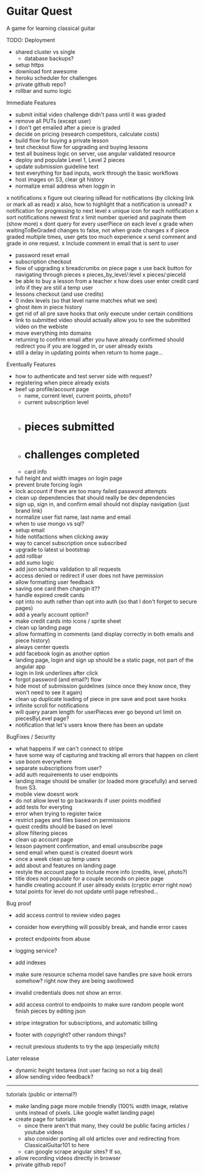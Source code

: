 # Guitar Quest

A game for learning classical guitar

TODO:
Deployment
- shared cluster vs single
  - database backups?
- setup https
- download font awesome
- heroku scheduler for challenges
- private github repo?
- rollbar and sumo logic

Immediate Features
- submit initial video challenge didn't pass until it was graded
- remove all PUTs (except user)
- I don't get emailed after a piece is graded
- decide on pricing (research competitors, calculate costs)
- build flow for buying a private lesson
- test checkout flow for upgrading and buying lessons
- test all business logic on server, use angular validated resource
- deploy and populate Level 1, Level 2 pieces
- update submission guideline text
- test everything for bad inputs, work through the basic workflows
- host images on S3, clear git history
- normalize email address when loggin in

x notifications
  x figure out clearing isRead for notifications (by clicking link or mark all as read)
    x also, how to highlight that a notification is unread?
  x notification for progressing to next level
  x unique icon for each notification
  x sort notifications newest first
  x limit number queried and paginate them (show more)
x dont query for every userPiece on each level
x grade when waitingToBeGraded changes to false, not when grade changes
x if piece graded multiple times, user gets too much experience
x send comment and grade in one request.
x Include comment in email that is sent to user
- password reset email
- subscription checkout
- flow of upgrading
x breadcrumbs on piece page
x use back button for navigating through pieces
  x pieces_by_level/:level
  x pieces/:pieceId
- be able to buy a lesson from a teacher
x how does user enter credit card info if they are still a temp user
- lessons checkout (and use credits)
- 0 index levels (so that level name matches what we see)
- ghost item in piece history
- get rid of all pre save hooks that only execute under certain conditions
- link to submitted video should actually allow you to see the submitted video on the webiste
- move everything into domains
- returning to confirm email after you have already confirmed should redirect you if you are logged in, or user already exists
- still a delay in updating points when return to home page...

Eventually Features
- how to authenticate and test server side with request?
- registering when piece already exists
- beef up profile/account page
  - name, current level, current points, photo?
  - current subscription level
  - # pieces submitted
  - # challenges completed
  - card info
- full height and width images on login page
- prevent brute forcing login
- lock account if there are too many failed password attempts
- clean up dependencies that should really be dev dependencies
- sign up, sign in, and confirm email should not display navigation (just brand link)
- normalize user fist name, last name and email
- when to use mongo vs sql?
- setup email
- hide notifactions when clicking away
- way to cancel subscription once subscribed
- upgrade to latest ui bootstrap
- add rollbar
- add sumo logic
- add json schema validation to all requests
- access denied or redirect if user does not have permission
- allow formatting user feedback
- saving one card then changin it??
- handle expired credit cards
- opt into no auth rather than opt into auth (so that I don't forget to secure pages)
- add a yearly account option?
- make credit cards into icons / sprite sheet
- clean up landing page
- allow formatting in comments (and display correctly in both emails and piece history)
- always center quests
- add facebook login as another option
- landing page, login and sign up should be a static page, not part of the angular app
- login in link underlines after click
- forgot password (and email?) flow
- hide most of submission guidelines (since once they know once, they won't need to see it again)
- clean up duplicate loading of piece in pre save and post save hooks
- infinite scroll for notifications
- will query param length for userPieces ever go beyond url limit on piecesByLevel page?
- notification that let's users know there has been an update

BugFixes / Security
- what happens if we can't connect to stripe
- have some way of capturing and tracking all errors that happen on client
- use boom everywhere
- separate subscriptions from user?
- add auth requirements to user endpoints
- landing image should be smaller (or loaded more gracefully) and served from S3.
- mobile view doesnt work
- do not allow level to go backwards if user points modified
- add tests for everyting
- error when trying to register twice
- restrict pages and files based on permissions
- quest credits should be based on level
- allow filtering pieces
- clean up account page
- lesson payment confirmation, and email unsubscribe page
- send email when quest is created doesnt work
- once a week clean up temp users
- add about and features on landing page
- restyle the account page to include more info (credits, level, photo?)
- title does not populate for a couple seconds on piece page
- handle creating account if user already exists (cryptic error right now)
- total points for level do not update until page refreshed...

Bug proof
- add access control to review video pages
- consider how everything will possibly break, and handle error cases
- protect endpoints from abuse
- logging service?
- add indexes
- make sure resource schema model save handles pre save hook errors somehow? right now they are being swollowed
- invalid credentials does not show an error.
- add access control to endpoints to make sure random people wont finish pieces by editing json

- stripe integration for subscriptions, and automatic billing
- footer with copyright? other random things?
- recruit previous students to try the app (especially mitch)

Later release
- dynamic height textarea (not user facing so not a big deal)
- allow sending video feedback?
------------------------------------
tutorials (public or internal?)
- make landing page more mobile friendly (100% width image, relative units instead of pixels. Like google wallet landing page)
- create page for tutorials
  - since there aren't that many, they could be public facing articles / youtube videos
  - also consider porting all old articles over and redirecting from ClassicalGuitar101 to here
  - can google scrape angular sites? If so,
- allow recording videos directly in browser
- private github repo?
